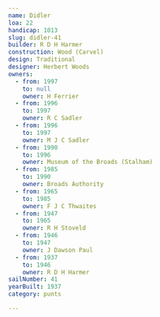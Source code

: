 ```yaml
---
name: Didler
loa: 22
handicap: 1013
slug: didler-41
builder: R D H Harmer
construction: Wood (Carvel)
design: Traditional
designer: Herbert Woods
owners:
  - from: 1997
    to: null
    owner: H Ferrier
  - from: 1996
    to: 1997
    owner: R C Sadler
  - from: 1996
    to: 1997
    owner: M J C Sadler
  - from: 1990
    to: 1996
    owner: Museum of the Broads (Stalham)
  - from: 1985
    to: 1990
    owner: Broads Authority
  - from: 1965
    to: 1985
    owner: F J C Thwaites
  - from: 1947
    to: 1965
    owner: R H Stoveld
  - from: 1946
    to: 1947
    owner: J Dawson Paul
  - from: 1937
    to: 1946
    owner: R D H Harmer
sailNumber: 41
yearBuilt: 1937
category: punts

---
```

